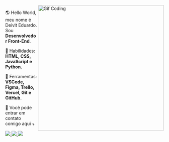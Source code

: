 <img src="" min-width="400px" max-width="400px" width="400px" align="right" alt="Gif Coding">

<p align="left"> 
  🌎 Hello World, meu nome é Deivit Eduardo. Sou <strong>Desenvolvedor Front-End</strong>.
</p>

<p align="left">
  🦄 Habilidades: <strong>HTML, CSS, JavaScript e Python.</strong>
</p>

<p align="left">
  💼 Ferramentas: <strong>VSCode, Figma, Trello, Vercel, Git e GitHub.</strong>
</p>

<p align="left">
  💌 Você pode entrar em contato comigo aqui ⤵️
</p>

<p align="left">
  <a href="www.instagram.com/eduardoalmeida280/" alt="Instagram">
    <img src="https://img.shields.io/badge/-Instagram-1C1C1C?style=for-the-badge&logo=Instagram&logoColor=8257E6&link=https://www.instagram.com/eduardoalmeida280"/>
  </a>
  
  <a href="https://www.linkedin.com/in/deivit-eduardo-1aa65420b/" alt="Linkedin">
    <img src="https://img.shields.io/badge/-Linkedin-1C1C1C?style=for-the-badge&logo=Linkedin&logoColor=8257E6&link=https://https://www.linkedin.com/in/deivit-eduardo-1aa65420b"/>
  </a>
  
  <a href="https://mail.google.com/mail/u/?authuser=eduardoalmeida5547@gmail.com" alt="Gmail">
    <img src="https://img.shields.io/badge/-Gmail-1C1C1C?style=for-the-badge&logo=Gmail&logoColor=8257E6" />
 </a>
</p>
